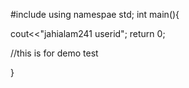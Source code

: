 #include<iosream>
using namespae std;
int main(){

cout<<"jahialam241 userid";
return 0;

//this is for demo test

}

